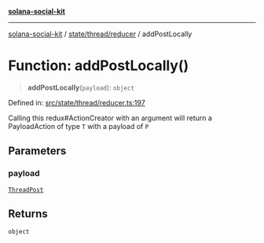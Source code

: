 [**solana-social-kit**](../../../../README.md)

***

[solana-social-kit](../../../../README.md) / [state/thread/reducer](../README.md) / addPostLocally

# Function: addPostLocally()

> **addPostLocally**(`payload`): `object`

Defined in: [src/state/thread/reducer.ts:197](https://github.com/SendArcade/solana-social-starter/blob/03568260ca96ed63f77049843c721de1cb011893/src/state/thread/reducer.ts#L197)

Calling this redux#ActionCreator with an argument will
return a PayloadAction of type `T` with a payload of `P`

## Parameters

### payload

[`ThreadPost`](../../../../components/thread/thread.types/interfaces/ThreadPost.md)

## Returns

`object`
